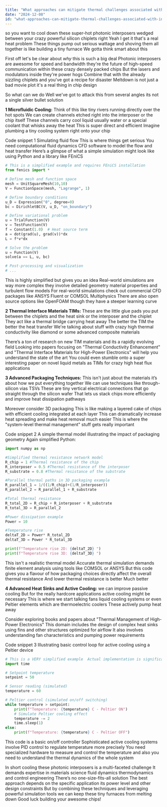 ```yaml
---
title: "What approaches can mitigate thermal challenges associated with integrating photonic interposers into high-power silicon chiplets?"
date: "2024-12-08"
id: "what-approaches-can-mitigate-thermal-challenges-associated-with-integrating-photonic-interposers-into-high-power-silicon-chiplets"
---
```


 so you want to cool down these super-hot photonic interposers wedged between your crazy powerful silicon chiplets right  Yeah I get it that's a real heat problem  These things pump out serious wattage and shoving them all together is like building a tiny furnace  We gotta think smart about this

First off let's be clear about *why* this is such a big deal  Photonic interposers are awesome for speed and bandwidth they're the future of high-speed communication within these crazy densely packed chips  But the lasers and modulators inside they're power hogs  Combine that with the already sizzling chiplets and you've got a recipe for disaster  Meltdown is not just a bad movie plot it's a real thing in chip design

So what can we do  Well we've got to attack this from several angles its not a single silver bullet solution

**1 Microfluidic Cooling:** Think of this like tiny rivers running directly over the hot spots  We can create channels etched right into the interposer or the chip itself These channels carry cool liquid usually water or a special coolant that whisks away the heat  This is super direct and efficient  Imagine plumbing a tiny cooling system right onto your chip

Code snippet 1  Simulating fluid flow  This is where things get serious  You need computational fluid dynamics CFD software to model the flow and heat transfer  Here’s a glimpse of what a simple simulation might look like using Python and a library like FEniCS

```python
# This is a simplified example and requires FEniCS installation
from fenics import *

# Define mesh and function space
mesh = UnitSquareMesh(10,10)
V = FunctionSpace(mesh, "Lagrange", 1)

# Define boundary conditions
u_D = Expression("0", degree=0)
bc = DirichletBC(V, u_D, "on_boundary")

# Define variational problem
u = TrialFunction(V)
v = TestFunction(V)
f = Constant(1.0)  # Heat source term
a = dot(grad(u), grad(v))*dx
L = f*v*dx

# Solve the problem
u = Function(V)
solve(a == L, u, bc)

# Post-processing and visualization
# ...
```

This is highly simplified but gives you an idea  Real-world simulations are way more complex they involve detailed geometry material properties and turbulent flow models  For real-world simulations check out commercial CFD packages like ANSYS Fluent or COMSOL Multiphysics  There are also open source options like OpenFOAM though they have a steeper learning curve

**2 Thermal Interface Materials TIMs:** These are the little glue pads you put between the chiplets and the heat sink or the interposer and the chiplet They act like a thermal bridge carrying heat away  The better the TIM the better the heat transfer  We're talking about stuff with crazy high thermal conductivity like diamond or some advanced composite materials

There’s a ton of research on new TIM materials and its a rapidly evolving field  Looking into papers focusing on "Thermal Conductivity Enhancement" and "Thermal Interface Materials for High-Power Electronics" will help you understand the state of the art  You could even stumble onto a super interesting paper on novel liquid metals as TIMs for crazy high heat flux applications

**3 Advanced Packaging Techniques:** This isn't just about the materials it’s about how we put everything together  We can use techniques like through-silicon vias TSVs  These are tiny vertical electrical connections that go straight through the silicon wafer  That lets us stack chips more efficiently and improve heat dissipation pathways

Moreover consider 3D packaging  This is like making a layered cake of chips with efficient cooling integrated at each layer  This can dramatically increase heat spreading and make heat removal much easier  This is where the "system-level thermal management" stuff gets really important

Code snippet 2  A simple thermal model illustrating the impact of packaging geometry  Again simplified Python:

```python
import numpy as np

#Simplified thermal resistance network model
R_chip = 1 #Thermal resistance of the chip
R_interposer = 0.5 #Thermal resistance of the interposer
R_substrate = 0.8 #Thermal resistance of the substrate

#Parallel thermal paths in 3D packaging example
R_parallel_1 = 1/((1/R_chip)+(1/R_interposer))
R_parallel_2 = R_parallel_1 + R_substrate

#Total thermal resistance
R_total_2D = R_chip + R_interposer + R_substrate
R_total_3D = R_parallel_2

#Power dissipation example
Power = 10

#Temperature rise
deltaT_2D = Power* R_total_2D
deltaT_3D = Power * R_total_3D

print(f"Temperature rise 2D: {deltaT_2D} ")
print(f"Temperature rise 3D: {deltaT_3D} ")

```

This isn't a realistic thermal model  Accurate thermal simulation demands finite element analysis using tools like COMSOL or ANSYS  But this code gives you a flavour of how packaging choices directly affect the overall thermal resistance  And lower thermal resistance is better  Much better

**4  Advanced Heat Sinks and Active Cooling:**   we can improve passive cooling  But for the really hardcore applications active cooling might be necessary  This is where we start talking fans liquid cooling systems or even Peltier elements which are thermoelectric coolers  These actively pump heat away

Consider exploring books and papers about "Thermal Management of High-Power Electronics"  This domain includes the design of complex heat sinks using fins and other structures optimized for airflow  It also involves understanding fan characteristics and pumping power requirements

Code snippet 3  Illustrating basic control loop for active cooling using a Peltier device

```python
# This is a VERY simplified example  Actual implementation is significantly more complex
import time

# Setpoint temperature
setpoint = 50  

# Sensor reading (simulated)
temperature = 60

# Peltier control (simulated on/off switching)
while temperature > setpoint:
    print(f"Temperature: {temperature} C - Peltier ON")
    # Simulate Peltier cooling effect
    temperature -= 2
    time.sleep(1)
else:
    print(f"Temperature: {temperature} C - Peltier OFF")

```

This code is a basic on/off controller  Sophisticated active cooling systems involve PID control to regulate temperature more precisely  You need specialized hardware to measure and control the temperature and also you need to understand the thermal dynamics of the whole system

In short cooling these photonic interposers is a multi-faceted challenge  It demands expertise in materials science fluid dynamics thermodynamics and control engineering  There’s no one-size-fits-all solution  The best approach depends on the specific application its power level and other design constraints  But by combining these techniques and leveraging powerful simulation tools we can keep these tiny furnaces from melting down  Good luck building your awesome chips!
